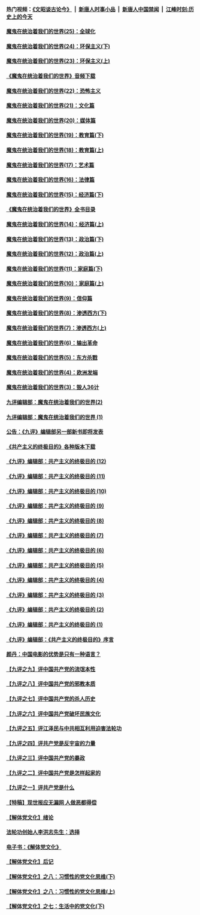 #### 热门视频：[《文昭谈古论今》](https://github.com/gfw-breaker/wenzhao/blob/master/README.md?t=10291833) &nbsp;|&nbsp; [新唐人时事小品](https://github.com/gfw-breaker/ntdtv-comedy/blob/master/README.md?t=10291833) &nbsp;|&nbsp; [新唐人中国禁闻](https://github.com/gfw-breaker/ntdtv-news/blob/master/README.md?t=10291833) &nbsp;|&nbsp; [江峰时刻:历史上的今天](https://github.com/gfw-breaker/today-in-history/blob/master/README.md?t=10291833) 

#### [魔鬼在统治着我们的世界(25)：全球化](../pages/nsc422/n10788205.md?t=10291833) 

#### [魔鬼在统治着我们的世界(24)：环保主义(下)](../pages/nsc422/n10695307.md?t=10291833) 

#### [魔鬼在统治着我们的世界(23)：环保主义(上)](../pages/nsc422/n10688613.md?t=10291833) 

#### [《魔鬼在统治着我们的世界》音频下载](../pages/nsc422/n10635553.md?t=10291833) 

#### [魔鬼在统治着我们的世界(22)：恐怖主义](../pages/nsc422/n10614727.md?t=10291833) 

#### [魔鬼在统治着我们的世界(21)：文化篇](../pages/nsc422/n10597706.md?t=10291833) 

#### [魔鬼在统治着我们的世界(20)：媒体篇](../pages/nsc422/n10586579.md?t=10291833) 

#### [魔鬼在统治着我们的世界(19)：教育篇(下)](../pages/nsc422/n10564808.md?t=10291833) 

#### [魔鬼在统治着我们的世界(18)：教育篇(上)](../pages/nsc422/n10526970.md?t=10291833) 

#### [魔鬼在统治着我们的世界(17)：艺术篇](../pages/nsc422/n10499093.md?t=10291833) 

#### [魔鬼在统治着我们的世界(16)：法律篇](../pages/nsc422/n10485969.md?t=10291833) 

#### [魔鬼在统治着我们的世界(15)：经济篇(下)](../pages/nsc422/n10469975.md?t=10291833) 

#### [《魔鬼在统治着我们的世界》全书目录](../pages/nsc422/n10464261.md?t=10291833) 

#### [魔鬼在统治着我们的世界(14)：经济篇(上)](../pages/nsc422/n10457370.md?t=10291833) 

#### [魔鬼在统治着我们的世界(13)：政治篇(下)](../pages/nsc422/n10448270.md?t=10291833) 

#### [魔鬼在统治着我们的世界(12)：政治篇(上)](../pages/nsc422/n10444576.md?t=10291833) 

#### [魔鬼在统治着我们的世界(11)：家庭篇(下)](../pages/nsc422/n10440961.md?t=10291833) 

#### [魔鬼在统治着我们的世界(10)：家庭篇(上)](../pages/nsc422/n10435448.md?t=10291833) 

#### [魔鬼在统治着我们的世界(9)：信仰篇](../pages/nsc422/n10432159.md?t=10291833) 

#### [魔鬼在统治着我们的世界(8)：渗透西方(下)](../pages/nsc422/n10429603.md?t=10291833) 

#### [魔鬼在统治着我们的世界(7)：渗透西方(上)](../pages/nsc422/n10426013.md?t=10291833) 

#### [魔鬼在统治着我们的世界(6)：输出革命](../pages/nsc422/n10421536.md?t=10291833) 

#### [魔鬼在统治着我们的世界(5)：东方杀戮](../pages/nsc422/n10417707.md?t=10291833) 

#### [魔鬼在统治着我们的世界(4)：欧洲发端](../pages/nsc422/n10414890.md?t=10291833) 

#### [魔鬼在统治着我们的世界(3)：毁人36计](../pages/nsc422/n10411583.md?t=10291833) 

#### [九评编辑部：魔鬼在统治着我们的世界(2)](../pages/nsc422/n10410036.md?t=10291833) 

#### [九评编辑部：魔鬼在统治着我们的世界 (1)](../pages/nsc422/n10406825.md?t=10291833) 

#### [公告：《九评》编辑部另一部新书即将发表](../pages/nsc422/n10405104.md?t=10291833) 

#### [《共产主义的终极目的》各种版本下载](../pages/nsc422/n10022138.md?t=10291833) 

#### [《九评》编辑部：共产主义的终极目的 (12)](../pages/nsc422/n9933272.md?t=10291833) 

#### [《九评》编辑部：共产主义的终极目的 (11)](../pages/nsc422/n9924973.md?t=10291833) 

#### [《九评》编辑部：共产主义的终极目的 (10)](../pages/nsc422/n9920883.md?t=10291833) 

#### [《九评》编辑部：共产主义的终极目的 (9)](../pages/nsc422/n9916363.md?t=10291833) 

#### [《九评》编辑部：共产主义的终极目的 (8)](../pages/nsc422/n9912488.md?t=10291833) 

#### [《九评》编辑部：共产主义的终极目的 (7)](../pages/nsc422/n9901176.md?t=10291833) 

#### [《九评》编辑部：共产主义的终极目的 (6)](../pages/nsc422/n9899359.md?t=10291833) 

#### [《九评》编辑部：共产主义的终极目的 (5)](../pages/nsc422/n9893174.md?t=10291833) 

#### [《九评》编辑部：共产主义的终极目的 (4)](../pages/nsc422/n9891246.md?t=10291833) 

#### [《九评》编辑部：共产主义的终极目的 (3)](../pages/nsc422/n9879879.md?t=10291833) 

#### [《九评》编辑部：共产主义的终极目的 (2)](../pages/nsc422/n9876205.md?t=10291833) 

#### [《九评》编辑部：共产主义的终极目的 (1)](../pages/nsc422/n9865857.md?t=10291833) 

#### [《九评》编辑部：《共产主义的终极目的》序言](../pages/nsc422/n9862666.md?t=10291833) 

#### [颜丹：中国电影的优势是只有一种语言？](../pages/nsc422/n9583062.md?t=10291833) 

#### [【九评之九】评中国共产党的流氓本性](../pages/nsc422/n737542.md?t=10291833) 

#### [【九评之八】评中国共产党的邪教本质](../pages/nsc422/n735942.md?t=10291833) 

#### [【九评之七】评中国共产党的杀人历史](../pages/nsc422/n733806.md?t=10291833) 

#### [【九评之六】评中国共产党破坏民族文化](../pages/nsc422/n731667.md?t=10291833) 

#### [【九评之五】评江泽民与中共相互利用迫害法轮功](../pages/nsc422/n730058.md?t=10291833) 

#### [【九评之四】评共产党是反宇宙的力量](../pages/nsc422/n727814.md?t=10291833) 

#### [【九评之三】评中国共产党的暴政](../pages/nsc422/n725597.md?t=10291833) 

#### [【九评之二】评中国共产党是怎样起家的](../pages/nsc422/n723946.md?t=10291833) 

#### [【九评之一】评共产党是什么](../pages/nsc422/n722529.md?t=10291833) 

#### [【特稿】现世报应无漏网 人做恶都得偿](../pages/nsc422/n4215167.md?t=10291833) 

#### [【解体党文化】绪论](../pages/nsc422/n1449356.md?t=10291833) 

#### [法轮功创始人李洪志先生：选择](../pages/nsc422/n3580738.md?t=10291833) 

#### [电子书：《解体党文化》](../pages/nsc422/n1573484.md?t=10291833) 

#### [【解体党文化】后记](../pages/nsc422/n1531999.md?t=10291833) 

#### [【解体党文化】之八：习惯性的党文化思维(下)](../pages/nsc422/n1526477.md?t=10291833) 

#### [【解体党文化】之八：习惯性的党文化思维(上)](../pages/nsc422/n1520631.md?t=10291833) 

#### [【解体党文化】之七：生活中的党文化(下)](../pages/nsc422/n1513446.md?t=10291833) 

